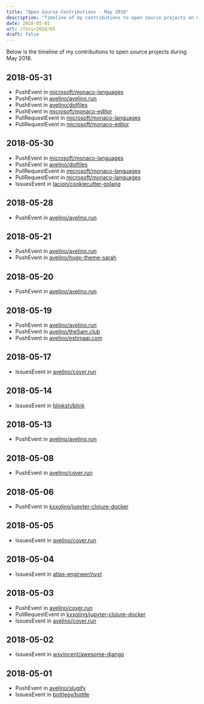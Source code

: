 ```yaml
---
title: "Open Source Contributions - May 2018"
description: "Timeline of my contributions to open source projects on GitHub during May 2018."
date: 2018-05-01
url: /foss/2018/05
draft: false
---
```


Below is the timeline of my contributions to open source projects during May 2018.

## 2018-05-31

- PushEvent in [microsoft/monaco-languages](https://github.com/microsoft/monaco-languages)
- PushEvent in [avelino/avelino.run](https://github.com/avelino/avelino.run)
- PushEvent in [avelino/dotfiles](https://github.com/avelino/dotfiles)
- PushEvent in [microsoft/monaco-editor](https://github.com/microsoft/monaco-editor)
- PullRequestEvent in [microsoft/monaco-languages](https://github.com/microsoft/monaco-languages)
- PullRequestEvent in [microsoft/monaco-editor](https://github.com/microsoft/monaco-editor)

## 2018-05-30

- PushEvent in [microsoft/monaco-languages](https://github.com/microsoft/monaco-languages)
- PushEvent in [avelino/dotfiles](https://github.com/avelino/dotfiles)
- PullRequestEvent in [microsoft/monaco-languages](https://github.com/microsoft/monaco-languages)
- PullRequestEvent in [microsoft/monaco-languages](https://github.com/microsoft/monaco-languages)
- IssuesEvent in [lacion/cookiecutter-golang](https://github.com/lacion/cookiecutter-golang)

## 2018-05-28

- PushEvent in [avelino/avelino.run](https://github.com/avelino/avelino.run)

## 2018-05-21

- PushEvent in [avelino/avelino.run](https://github.com/avelino/avelino.run)
- PushEvent in [avelino/hugo-theme-sarah](https://github.com/avelino/hugo-theme-sarah)

## 2018-05-20

- PushEvent in [avelino/avelino.run](https://github.com/avelino/avelino.run)

## 2018-05-19

- PushEvent in [avelino/avelino.run](https://github.com/avelino/avelino.run)
- PushEvent in [avelino/the5am.club](https://github.com/avelino/the5am.club)
- PushEvent in [avelino/estimaai.com](https://github.com/avelino/estimaai.com)

## 2018-05-17

- IssuesEvent in [avelino/cover.run](https://github.com/avelino/cover.run)

## 2018-05-14

- IssuesEvent in [blinksh/blink](https://github.com/blinksh/blink)

## 2018-05-13

- PushEvent in [avelino/avelino.run](https://github.com/avelino/avelino.run)

## 2018-05-08

- PushEvent in [avelino/cover.run](https://github.com/avelino/cover.run)

## 2018-05-06

- PushEvent in [kxxoling/jupyter-clojure-docker](https://github.com/kxxoling/jupyter-clojure-docker)

## 2018-05-05

- IssuesEvent in [avelino/cover.run](https://github.com/avelino/cover.run)

## 2018-05-04

- IssuesEvent in [atlas-engineer/nyxt](https://github.com/atlas-engineer/nyxt)

## 2018-05-03

- PushEvent in [avelino/cover.run](https://github.com/avelino/cover.run)
- PullRequestEvent in [kxxoling/jupyter-clojure-docker](https://github.com/kxxoling/jupyter-clojure-docker)
- IssuesEvent in [avelino/cover.run](https://github.com/avelino/cover.run)

## 2018-05-02

- IssuesEvent in [wsvincent/awesome-django](https://github.com/wsvincent/awesome-django)

## 2018-05-01

- PushEvent in [avelino/slugify](https://github.com/avelino/slugify)
- IssuesEvent in [bottlepy/bottle](https://github.com/bottlepy/bottle)

